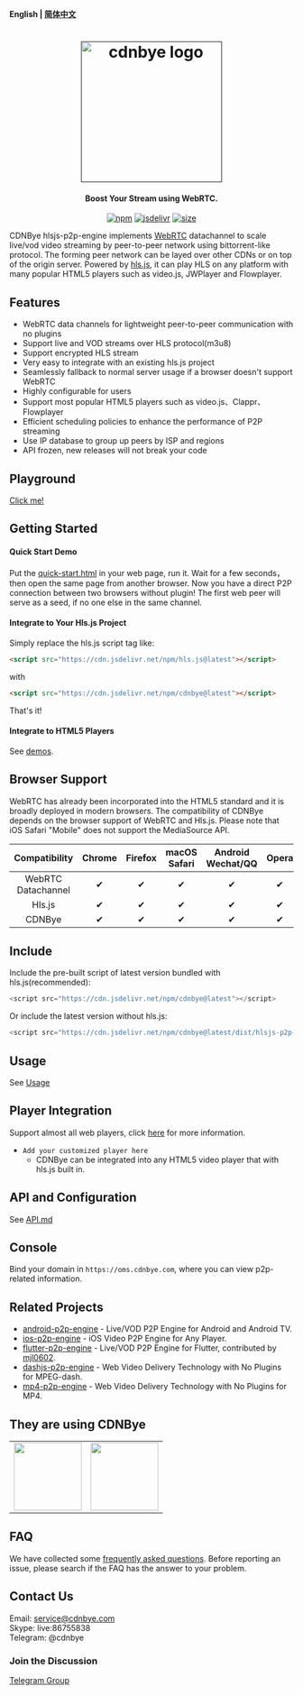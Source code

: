 **English | [简体中文](Readme_zh.md)**

<h1 align="center"><a href="" target="_blank" rel="noopener noreferrer"><img width="250" src="https://cdnbye.oss-cn-beijing.aliyuncs.com/pic/cdnbye.png" alt="cdnbye logo"></a></h1>
<h4 align="center">Boost Your Stream using WebRTC.</h4>
<p align="center">
  <a href="https://www.npmjs.com/package/cdnbye"><img src="https://img.shields.io/npm/v/cdnbye.svg?style=flat" alt="npm"></a>
  <a href="https://www.jsdelivr.com/package/npm/cdnbye"><img src="https://data.jsdelivr.com/v1/package/npm/cdnbye/badge" alt="jsdelivr"></a>
  <a href="https://github.com/cdnbye/hlsjs-p2p-engine/tree/master/dist"><img src="https://badge-size.herokuapp.com/cdnbye/hlsjs-p2p-engine/master/dist/hlsjs-p2p-engine.min.js?compression=gzip&style=flat-square" alt="size"></a>
</p>

CDNBye hlsjs-p2p-engine implements [WebRTC](https://en.wikipedia.org/wiki/WebRTC) datachannel to scale live/vod video streaming by peer-to-peer network using bittorrent-like protocol. The forming peer network can be layed over other CDNs or on top of the origin server. Powered by [hls.js](https://github.com/video-dev/hls.js), it can play HLS on any platform with many popular HTML5 players such as video.js, JWPlayer and Flowplayer.

## Features
- WebRTC data channels for lightweight peer-to-peer communication with no plugins
- Support live and VOD streams over HLS protocol(m3u8)
- Support encrypted HLS stream
- Very easy to integrate with an existing hls.js project
- Seamlessly fallback to normal server usage if a browser doesn't support WebRTC
- Highly configurable for users
- Support most popular HTML5 players such as video.js、Clappr、Flowplayer
- Efficient scheduling policies to enhance the performance of P2P streaming
- Use IP database to group up peers by ISP and regions
- API frozen, new releases will not break your code

## Playground
[Click me!](https://demo.cdnbye.com/)

## Getting Started
#### Quick Start Demo
Put the [quick-start.html](demo/quick-start.html) in your web page, run it. Wait for a few seconds，then open the same page from another browser. Now you have a direct P2P connection between two browsers without plugin!
The first web peer will serve as a seed, if no one else in the same channel.
#### Integrate to Your Hls.js Project
Simply replace the hls.js script tag like:
 ```html
<script src="https://cdn.jsdelivr.net/npm/hls.js@latest"></script>
```
with 
 ```html
<script src="https://cdn.jsdelivr.net/npm/cdnbye@latest"></script>
```
That's it!
#### Integrate to HTML5 Players
See [demos](https://github.com/cdnbye/hlsjs-p2p-engine#player-integration).

## Browser Support
WebRTC has already been incorporated into the HTML5 standard and it is broadly deployed in modern browsers. The compatibility of CDNBye depends on the browser support of WebRTC and Hls.js. Please note that iOS Safari "Mobile" does not support the MediaSource API.

 Compatibility|Chrome | Firefox | macOS Safari| Android Wechat/QQ | Opera | Edge | IE | iOS Safari | 
:-: | :-: | :-: | :-: | :-: | :-: | :-:| :-:| :-:
WebRTC Datachannel | ✔ | ✔ | ✔ | ✔ | ✔ | ✔ | ❌ | ✔ |
Hls.js | ✔ | ✔ | ✔ | ✔ | ✔ | ✔ | ✔ | ❌ |
CDNBye | ✔ | ✔ | ✔ | ✔ | ✔ | ✔ | ❌ | ❌ |

## Include
Include the pre-built script of latest version bundled with hls.js(recommended): 
```javascript
<script src="https://cdn.jsdelivr.net/npm/cdnbye@latest"></script>
```
Or include the latest version without hls.js:
```javascript
<script src="https://cdn.jsdelivr.net/npm/cdnbye@latest/dist/hlsjs-p2p-engine.min.js"></script>
```

## Usage
See [Usage](https://p2p.cdnbye.com/en/views/web/usage.html)

## Player Integration
Support almost all web players, click [here](https://p2p.cdnbye.com/en/views/web/players.html) for more information.
- `Add your customized player here`
    - CDNBye can be integrated into any HTML5 video player that with hls.js built in.


## API and Configuration
See [API.md](https://p2p.cdnbye.com/en/views/web/API.html)

## Console
Bind your domain in `https://oms.cdnbye.com`, where you can view p2p-related information.

## Related Projects
- [android-p2p-engine](https://github.com/cdnbye/android-p2p-engine) - Live/VOD P2P Engine for Android and Android TV.
- [ios-p2p-engine](https://github.com/cdnbye/ios-p2p-engine) - iOS Video P2P Engine for Any Player.
- [flutter-p2p-engine](https://github.com/cdnbye/flutter-p2p-engine) - Live/VOD P2P Engine for Flutter, contributed by [mjl0602](https://github.com/mjl0602).
- [dashjs-p2p-engine](https://github.com/cdnbye/dashjs-p2p-engine) - Web Video Delivery Technology with No Plugins for MPEG-dash.
- [mp4-p2p-engine](https://github.com/cdnbye/mp4-p2p-engine) - Web Video Delivery Technology with No Plugins for MP4.

## They are using CDNBye
<table>
    <tr>
        <td ><center> <a target="_blank" href="https://wstream.video/"><img src="https://cdnbye.oss-cn-beijing.aliyuncs.com/pic/wstream.png" width="120"></a></center></td>
        <td ><center> <a target="_blank" href="https://cyclingentertainment.stream/"><img src="https://cdnbye.oss-cn-beijing.aliyuncs.com/pic/%20cyclingentertainment.png" width="120"></a></center></td>
    </tr>
</table>

## FAQ
We have collected some [frequently asked questions](https://p2p.cdnbye.com/en/views/FAQ.html). Before reporting an issue, please search if the FAQ has the answer to your problem.

## Contact Us
Email: service@cdnbye.com
<br>
Skype: live:86755838
<br>
Telegram: @cdnbye


### Join the Discussion
[Telegram Group](https://t.me/cdnbye_group)







